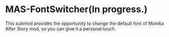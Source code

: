 # MAS-FontSwitcher(In progress.)
This submod provides the opportunity to change the default font of Monika After Story mod, so you can give it a personal touch.
